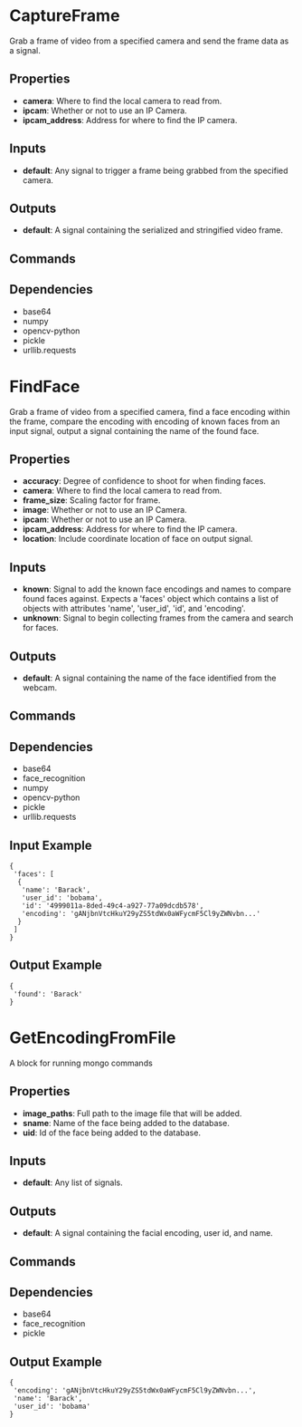 CaptureFrame
============
Grab a frame of video from a specified camera and send the frame data as a signal.

Properties
----------
- **camera**: Where to find the local camera to read from.
- **ipcam**: Whether or not to use an IP Camera.
- **ipcam_address**: Address for where to find the IP camera.

Inputs
------
- **default**: Any signal to trigger a frame being grabbed from the specified camera.

Outputs
-------
- **default**: A signal containing the serialized and stringified video frame.

Commands
--------

Dependencies
------------
- base64
- numpy
- opencv-python
- pickle
- urllib.requests

FindFace
========
Grab a frame of video from a specified camera, find a face encoding within the frame, compare the encoding with encoding of known faces from an input signal, output a signal containing the name of the found face.

Properties
----------
- **accuracy**: Degree of confidence to shoot for when finding faces.
- **camera**: Where to find the local camera to read from.
- **frame_size**: Scaling factor for frame.
- **image**: Whether or not to use an IP Camera.
- **ipcam**: Whether or not to use an IP Camera.
- **ipcam_address**: Address for where to find the IP camera.
- **location**: Include coordinate location of face on output signal.

Inputs
------
- **known**: Signal to add the known face encodings and names to compare found faces against. Expects a 'faces' object which contains a list of objects with attributes 'name', 'user_id', 'id', and 'encoding'.
- **unknown**: Signal to begin collecting frames from the camera and search for faces.

Outputs
-------
- **default**: A signal containing the name of the face identified from the webcam.

Commands
--------

Dependencies
------------
- base64
- face_recognition
- numpy
- opencv-python
- pickle
- urllib.requests

Input Example
-------------
```
{
 'faces': [
  {
   'name': 'Barack',
   'user_id': 'bobama',
   'id': '4999011a-8ded-49c4-a927-77a09dcdb578',
   'encoding': 'gANjbnVtcHkuY29yZS5tdWx0aWFycmF5Cl9yZWNvbn...'
  }
 ]
}
```

Output Example
--------------
```
{
 'found': 'Barack'
}
```


GetEncodingFromFile
===================
A block for running mongo commands

Properties
----------
- **image_paths**: Full path to the image file that will be added.
- **sname**: Name of the face being added to the database.
- **uid**: Id of the face being added to the database.

Inputs
------
- **default**: Any list of signals.

Outputs
-------
- **default**: A signal containing the facial encoding, user id, and name.

Commands
--------

Dependencies
------------
- base64
- face_recognition
- pickle

Output Example
--------------
```
{
 'encoding': 'gANjbnVtcHkuY29yZS5tdWx0aWFycmF5Cl9yZWNvbn...',
 'name': 'Barack',
 'user_id': 'bobama'
}
```
